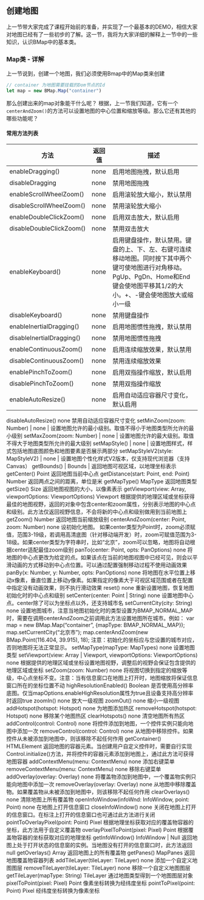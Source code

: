 ## 创建地图

上一节带大家完成了课程开始前的准备，并实现了一个最基本的DEMO，相信大家对地图已经有了一些初步的了解。这一节，我将为大家详细的解释上一节中的一些知识，认识BMap中的基本类。

### Map类 - 详解

上一节说到，创建一个地图，我们必须使用Bmap中的Map类来创建

```javascript
// container 为地图需要挂载的Dom节点的Id
let map = new BMap.Map("container")
```
那么创建出来的map对象能干什么呢？
根据，上一节我们知道，它有一个`centerAndZoom()`的方法可以设置地图的中心位置和缩放等级。那么它还有其他的哪些功能呢？

#### 常用方法列表
方法                         |  返回值    |  描述  
-|-|-
enableDragging()            |   none    |   启用地图拖拽，默认启用 
disableDragging             |   none    |   禁用地图拖拽
enableScrollWheelZoom()     |   none    |   启用滚轮放大缩小，默认禁用
disableScrollWheelZoom()    |   none    |   禁用滚轮放大缩小
enableDoubleClickZoom()     |   none    |   启用双击放大，默认启用
disableDoubleClickZoom()    |   none    |   禁用双击放大
enableKeyboard()            |   none    |   启用键盘操作，默认禁用。键盘的上、下、左、右键可连续移动地图。同时按下其中两个键可使地图进行对角移动。PgUp、PgDn、Home和End键会使地图平移其1/2的大小。+、-键会使地图放大或缩小一级
disableKeyboard()           |   none    |   禁用键盘操作
enableInertialDragging()	|   none	|   启用地图惯性拖拽，默认禁用
disableInertialDragging()	|   none	|   禁用地图惯性拖拽
enableContinuousZoom()	    |   none	|   启用连续缩放效果，默认禁用
disableContinuousZoom()	    |   none	|   禁用连续缩放效果
enablePinchToZoom()	        |   none	|   启用双指操作缩放，默认启用
disablePinchToZoom()	    |   none	|   禁用双指操作缩放
enableAutoResize()	        |   none	|   启用自动适应容器尺寸变化，默认启用
disableAutoResize()	none	禁用自动适应容器尺寸变化
setMinZoom(zoom: Number)	|   none	|   设置地图允许的最小级别。取值不得小于地图类型所允许的最小级别
setMaxZoom(zoom: Number)	|   none	|   设置地图允许的最大级别。取值不得大于地图类型所允许的最大级别
setMapStyle()	            |   none	|   设置地图样式，样式包括地图底图颜色和地图要素是否展示两部分
setMapStyleV2(style: MapStyleV2)	|   none	|   设置地图个性化样式V2版本，仅支持现代浏览器（支持Canvas）
getBounds()	                |   Bounds	|   返回地图可视区域，以地理坐标表示
getCenter()	                Point	返回地图当前中心点
getDistance(start: Point, end: Point)	Number	返回两点之间的距离，单位是米
getMapType()	MapType	返回地图类型
getSize()	Size	返回地图视图的大小，以像素表示
getViewport(view: Array<Point>, viewportOptions: ViewportOptions)	Viewport	根据提供的地理区域或坐标获得最佳的地图视野，返回的对象中包含center和zoom属性，分别表示地图的中心点和级别。此方法仅返回视野信息，不会将新的中心点和级别做用到当前地图上
getZoom()	Number	返回地图当前缩放级别
centerAndZoom(center: Point, zoom: Number)	none	设初始化地图。 如果center类型为Point时，zoom必须赋值，范围3-19级，若调用高清底图（针对移动端开发）时，zoom可赋值范围为3-18级。如果center类型为字符串时，比如“北京”，zoom可以忽略，地图将自动根据center适配最佳zoom级别
panTo(center: Point, opts: PanOptions)	none	将地图的中心点更改为给定的点。如果该点在当前的地图视图中已经可见，则会以平滑动画的方式移动到中心点位置。可以通过配置强制移动过程不使用动画效果
panBy(x: Number, y: Number, opts: PanOptions)	none	将地图在水平位置上移动x像素，垂直位置上移动y像素。如果指定的像素大于可视区域范围或者在配置中指定没有动画效果，则不执行滑动效果
reset()	none	重新设置地图，恢复地图初始化时的中心点和级别
setCenter(center: Point | String)	none	设置地图中心点。center除了可以为坐标点以外，还支持城市名
setCurrentCity(city: String)	none	设置地图城市，注意当地图初始化时的类型设置为BMAP_NORMAL_MAP时，需要在调用centerAndZoom之前调用此方法设置地图所在城市。例如： var map = new BMap.Map(“container”, {mapType: BMAP_NORMAL_MAP}); map.setCurrentCity(“北京市”); map.centerAndZoom(new BMap.Point(116.404, 39.915), 18); 注意：初始化的坐标应与您设置的城市对应，否则地图将无法正常显示。
setMapType(mapType: MapTypes)	none	设置地图类型
setViewport(view: Array<Point> | Viewport, viewportOptions: ViewportOptions)	none	根据提供的地理区域或坐标设置地图视野，调整后的视野会保证包含提供的地理区域或坐标
setZoom(zoom: Number)	none	将视图切换到指定的缩放等级，中心点坐标不变。注意：当有信息窗口在地图上打开时，地图缩放将保证信息窗口所在的坐标位置不动
highResolutionEnabled()	Boolean	是否使用高分辨率底图。仅当mapOptions.enableHighResolution属性为true且设备支持高分辨率时返回true
zoomIn()	none	放大一级视图
zoomOut()	none	缩小一级视图
addHotspot(hotspot: Hotspot)	none	为地图添加热区
removeHotspot(hotspot: Hotspot)	none	移除某个地图热区
clearHotspots()	none	清空地图所有热区
addControl(control: Control)	none	将控件添加到地图，一个控件实例只能向地图中添加一次
removeControl(control: Control)	none	从地图中移除控件。如果控件从未被添加到地图中，则该移除不起任何作用
getContainer()	HTMLElement	返回地图的容器元素。当创建用户自定义控件时，需要自行实现Control.initialize()方法，并将控件的容器元素添加到地图上，通过此方法可获得地图容器
addContextMenu(menu: ContextMenu)	none	添加右键菜单
removeContextMenu(menu: ContextMenu)	none	移除右键菜单
addOverlay(overlay: Overlay)	none	将覆盖物添加到地图中，一个覆盖物实例只能向地图中添加一次
removeOverlay(overlay: Overlay)	none	从地图中移除覆盖物。如果覆盖物从未被添加到地图中，则该移除不起任何作用
clearOverlays()	none	清除地图上所有覆盖物
openInfoWindow(infoWnd: InfoWindow, point: Point)	none	在地图上打开信息窗口
closeInfoWindow()	none	关闭在地图上打开的信息窗口。在标注上打开的信息窗口也可通过此方法进行关闭
pointToOverlayPixel(point: Point)	Pixel	根据地理坐标获取对应的覆盖物容器的坐标，此方法用于自定义覆盖物
overlayPixelToPoint(pixel: Pixel)	Point	根据覆盖物容器的坐标获取对应的地理坐标
getInfoWindow()	InfoWindow | Null	返回地图上处于打开状态的信息窗的实例。当地图没有打开的信息窗口时，此方法返回null
getOverlays()	Array<Overlay>	返回地图上的所有覆盖物
getPanes()	MapPanes	返回地图覆盖物容器列表
addTileLayer(tileLayer: TileLayer)	none	添加一个自定义地图图层
removeTileLayer(tileLayer: TileLayer)	none	移除一个自定义地图图层
getTileLayer(mapType: String)	TileLayer	通过地图类型得到一个地图图层对象
pixelToPoint(pixel: Pixel)	Point	像素坐标转换为经纬度坐标
pointToPixel(point: Point)	Pixel	经纬度坐标转换为像素坐标











